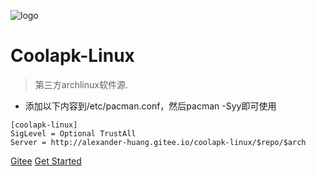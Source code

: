 ![logo](https://docsify.js.org/_media/icon.svg)

# Coolapk-Linux

> 第三方archlinux软件源.

* 添加以下内容到/etc/pacman.conf，然后pacman -Syy即可使用

```
[coolapk-linux]
SigLevel = Optional TrustAll
Server = http://alexander-huang.gitee.io/coolapk-linux/$repo/$arch
```


[Gitee](https://gitee.com/alexander-huang/coolapk-linux.git)
[Get Started](#介绍)